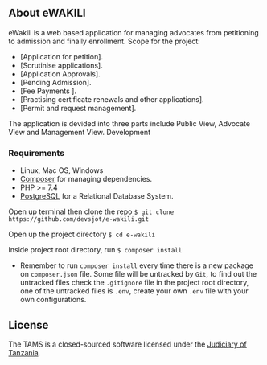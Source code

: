 ## About   eWAKILI

eWakili is a web based application for managing advocates from petitioning to admission and finally enrollment. Scope for the project:

-   [Application for petition].
-   [Scrutinise applications].
-   [Application Approvals].
-   [Pending Admission].
-   [Fee Payments ].
-   [Practising certificate renewals and other applications].
-   [Permit and request management].

The application is devided into three parts include Public View, Advocate View and Management View. Development

### Requirements

-   Linux, Mac OS, Windows
-   [Composer](https://getcomposer.org/) for managing dependencies.
-   PHP >= 7.4
-   [PostgreSQL](https://www.postgresql.org/) for a Relational Database System.

Open up terminal then clone the repo `$ git clone https://github.com/devsjot/e-wakili.git`

Open up the project directory `$ cd e-wakili`

Inside project root directory, run `$ composer install`

-   Remember to run `composer install` every time there is a new package on
    `composer.json` file. Some file will be untracked by `Git`, to find out the untracked files check the `.gitignore` file in the project root directory, one of the untracked files is `.env`, create your own `.env` file with your own configurations.

## License

The TAMS is a closed-sourced software licensed under the [Judiciary of Tanzania](https://www.judiciary.go.tz/).
